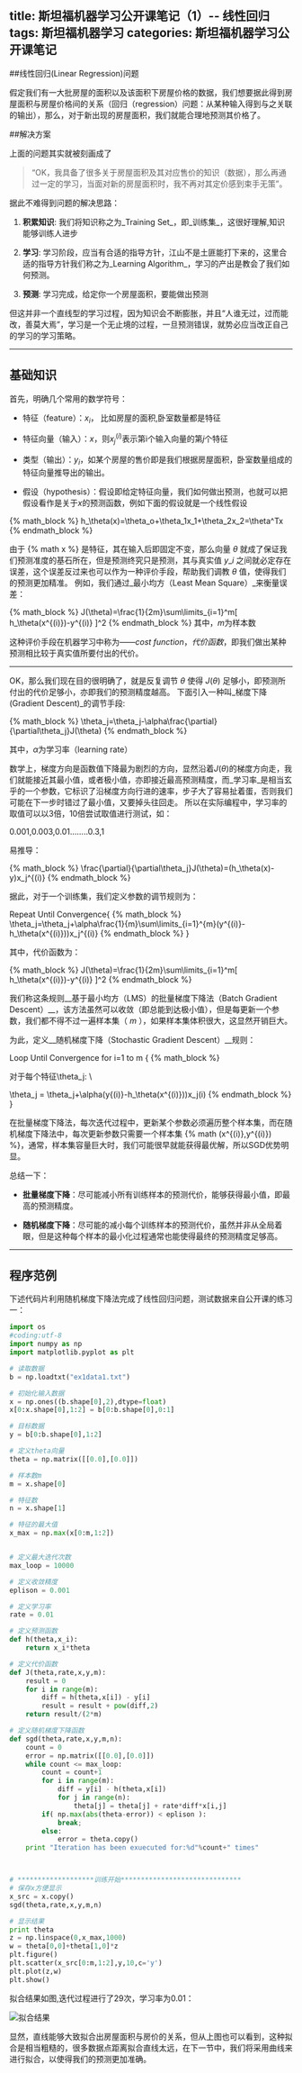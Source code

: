 title: 斯坦福机器学习公开课笔记（1）-- 线性回归
tags: 斯坦福机器学习
categories: 斯坦福机器学习公开课笔记
----
##线性回归(Linear Regression)问题

假定我们有一大批房屋的面积以及该面积下房屋价格的数据，我们想要据此得到房屋面积与房屋价格间的关系（回归（regression）问题：从某种输入得到与之关联的输出），那么，对于新出现的房屋面积，我们就能合理地预测其价格了。

##解决方案

上面的问题其实就被刻画成了
> “OK，我具备了很多关于房屋面积及其对应售价的知识（数据），那么再通过一定的学习，当面对新的房屋面积时，我不再对其定价感到束手无策”。

据此不难得到问题的解决思路：

1. __积累知识__: 我们将知识称之为_Training Set_，即_训练集_，这很好理解,知识能够训练人进步

2. __学习__: 学习阶段，应当有合适的指导方针，江山不是土匪能打下来的，这里合适的指导方针我们称之为_Learning Algorithm_，学习的产出是教会了我们如何预测。

3. __预测__: 学习完成，给定你一个房屋面积，要能做出预测

但这并非一个直线型的学习过程，因为知识会不断膨胀，并且“人谁无过，过而能改，善莫大焉”，学习是一个无止境的过程，一旦预测错误，就势必应当改正自己的学习的学习策略。
***************************************************

## 基础知识

首先，明确几个常用的数学符号：

* 特征（feature）：$x_i$， 比如房屋的面积,卧室数量都是特征

* 特征向量（输入）：$x$，则${x_j}^(i)$表示第i个输入向量的第$j$个特征

* 类型（输出）：$y_i$，如某个房屋的售价即是我们根据房屋面积，卧室数量组成的特征向量推导出的输出。

* 假设（hypothesis）：假设即给定特征向量，我们如何做出预测，也就可以把假设看作是关于$x$的预测函数，例如下面的假设就是一个线性假设

{% math_block %}
h_\theta(x)=\theta_o+\theta_1x_1+\theta_2x_2=\theta^Tx
{% endmath_block %}

由于 {% math x %} 是特征，其在输入后即固定不变，那么向量 $\theta$ 就成了保证我们预测准度的基石所在，但是预测终究只是预测，其与真实值 $y\_i$ 之间就必定存在误差，这个误差反过来也可以作为一种评价手段，帮助我们调教 $\theta$ 值，使得我们的预测更加精准。
例如，我们通过_最小均方（Least Mean Square）_来衡量误差：

{% math_block %}
J(\theta)=\frac{1}{2m}\sum\limits_{i=1}^m[ h_\theta(x^{(i)})-y^{(i)} ]^2
{% endmath_block %}
其中，$m$为样本数

这种评价手段在机器学习中称为——_cost function_，_代价函数_，即我们做出某种预测相比较于真实值所要付出的代价。
*****************************************************
OK，那么我们现在目的很明确了，就是反复调节 $\theta$ 使得 $J(\theta)$ 足够小，即预测所付出的代价足够小，亦即我们的预测精度越高。
下面引入一种叫_梯度下降(Gradient Descent)_的调节手段:

{% math_block %}
\theta_j=\theta_j-\alpha\frac{\partial}{\partial\theta_j}J(\theta)
{% endmath_block %}

其中，$\alpha$为学习率（learning rate）

数学上，梯度方向是函数值下降最为剧烈的方向，显然沿着$J(\theta)$的梯度方向走，我们就能接近其最小值，或者极小值，亦即接近最高预测精度，而_学习率_是相当玄乎的一个参数，它标识了沿梯度方向行进的速率，步子大了容易扯着蛋，否则我们可能在下一步时错过了最小值，又要掉头往回走。
所以在实际编程中，学习率的取值可以以3倍，10倍尝试取值进行测试，如：

0.001,0.003,0.01........0.3,1

易推导：

{% math_block %}
\frac{\partial}{\partial\theta_j}J(\theta)=(h_\theta(x)-y)x_j^{(i)}
{% endmath_block %}

据此，对于一个训练集，我们定义参数的调节规则为：

Repeat Until Convergence{
{% math_block %}
\theta_j=\theta_j+\alpha\frac{1}{m}\sum\limits_{i=1}^{m}(y^{(i)}-h_\theta(x^{(i)}))x_j^{(i)}
{% endmath_block %}
}

其中，代价函数为：

{% math_block %}
J(\theta)=\frac{1}{2m}\sum\limits_{i=1}^m[ h_\theta(x^{(i)})-y^{(i)} ]^2
{% endmath_block %}

我们称这条规则__基于最小均方（LMS）的批量梯度下降法（Batch Gradient Descent）__，该方法虽然可以收敛（即总能到达极小值），但是每更新一个参数，我们都不得不过一遍样本集（ $m$ ），如果样本集体积很大，这显然开销巨大。

为此，定义__随机梯度下降（Stochastic Gradient Descent）__规则：

Loop Until Convergence
for i=1 to m {
{% math_block %}

对于每个特征\theta_j: \\

\theta_j = \theta_j+\alpha(y{(i)}-h_\theta(x^{(i)}))x_j(i)
{% endmath_block %}
}

在批量梯度下降法，每次迭代过程中，更新某个参数必须遍历整个样本集，而在随机梯度下降法中，每次更新参数只需要一个样本集 {% math (x^{(i)},y^{(i)}) %}，通常，样本集容量巨大时，我们可能很早就能获得最优解，所以SGD优势明显。

总结一下：

* __批量梯度下降__：尽可能减小所有训练样本的预测代价，能够获得最小值，即最高的预测精度。

* __随机梯度下降__：尽可能的减小每个训练样本的预测代价，虽然并非从全局着眼，但是这种每个样本的最小化过程通常也能使得最终的预测精度足够高。
***************************************************************

## 程序范例

下述代码片利用随机梯度下降法完成了线性回归问题，测试数据来自公开课的练习一：

```python
import os
#coding:utf-8
import numpy as np
import matplotlib.pyplot as plt

# 读取数据
b = np.loadtxt("ex1data1.txt")

# 初始化输入数据
x = np.ones((b.shape[0],2),dtype=float)
x[0:x.shape[0],1:2] = b[0:b.shape[0],0:1]

# 目标数据
y = b[0:b.shape[0],1:2]

# 定义theta向量
theta = np.matrix([[0.0],[0.0]])

# 样本数m
m = x.shape[0]

# 特征数
n = x.shape[1]

# 特征的最大值
x_max = np.max(x[0:m,1:2])


# 定义最大迭代次数
max_loop = 10000

# 定义收敛精度
eplison = 0.001

# 定义学习率
rate = 0.01

# 定义预测函数
def h(theta,x_i):
	return x_i*theta

# 定义代价函数
def J(theta,rate,x,y,m):
	result = 0
	for i in range(m):
		diff = h(theta,x[i]) - y[i]
		result = result + pow(diff,2)
	return result/(2*m)

# 定义随机梯度下降函数
def sgd(theta,rate,x,y,m,n):
	count = 0
	error = np.matrix([[0.0],[0.0]])
	while count <= max_loop:
		count = count+1
		for i in range(m):
			diff = y[i] - h(theta,x[i])
			for j in range(n):
				theta[j] = theta[j] + rate*diff*x[i,j]
		if( np.max(abs(theta-error)) < eplison ):
			break;
		else:
			error = theta.copy()
	print "Iteration has been exuecuted for:%d"%count+" times"



# *******************训练开始******************************
# 保存x方便显示
x_src = x.copy()
sgd(theta,rate,x,y,m,n)

# 显示结果
print theta
z = np.linspace(0,x_max,1000)
w = theta[0,0]+theta[1,0]*z
plt.figure()
plt.scatter(x_src[0:m,1:2],y,10,c='y')
plt.plot(z,w)
plt.show()
```

拟合结果如图,迭代过程进行了29次，学习率为0.01：

![拟合结果](http://7pulhb.com1.z0.glb.clouddn.com/ml-linearDemo.png)

显然，直线能够大致拟合出房屋面积与房价的关系，但从上图也可以看到，这种拟合是相当粗糙的，很多数据点距离拟合直线太远，在下一节中，我们将采用曲线来进行拟合，以使得我们的预测更加准确。
